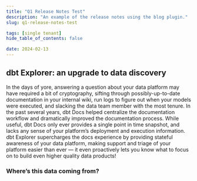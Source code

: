```yaml
---
title: "Q1 Release Notes Test"
description: "An example of the release notes using the blog plugin."
slug: q1-release-notes-test

tags: [single tenant]
hide_table_of_contents: false

date: 2024-02-13
---
```


<!-- truncate -->
## dbt Explorer: an upgrade to data discovery

In the days of yore, answering a question about your data platform may have required a bit of cryptography, sifting through possibly-up-to-date documentation in your internal wiki, run logs to figure out when your models were executed, and slacking the data team member with the most tenure. In the past several years, dbt Docs helped centralize the documentation workflow and dramatically improved the documentation process. While useful, dbt Docs only ever provides a single point in time snapshot, and lacks any sense of your platform’s deployment and execution information. dbt Explorer supercharges the docs experience by providing stateful awareness of your data platform, making support and triage of your platform easier than ever — it even proactively lets you know what to focus on to build even higher quality data products!

### Where’s this data coming from?

